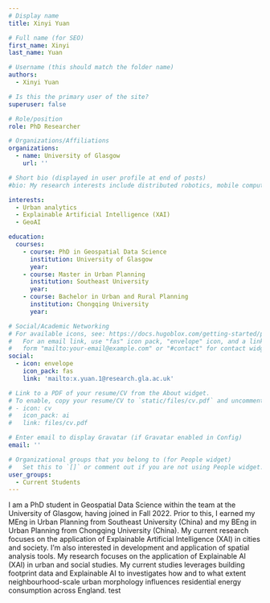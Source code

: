 ```yaml
---
# Display name
title: Xinyi Yuan

# Full name (for SEO)
first_name: Xinyi
last_name: Yuan

# Username (this should match the folder name)
authors:
  - Xinyi Yuan

# Is this the primary user of the site?
superuser: false

# Role/position
role: PhD Researcher

# Organizations/Affiliations
organizations:
  - name: University of Glasgow
    url: ''

# Short bio (displayed in user profile at end of posts)
#bio: My research interests include distributed robotics, mobile computing and programmable matter.

interests:
  - Urban analytics
  - Explainable Artificial Intelligence (XAI)
  - GeoAI

education:
  courses:
    - course: PhD in Geospatial Data Science
      institution: University of Glasgow
      year: 
    - course: Master in Urban Planning
      institution: Southeast University
      year: 
    - course: Bachelor in Urban and Rural Planning
      institution: Chongqing University
      year: 

# Social/Academic Networking
# For available icons, see: https://docs.hugoblox.com/getting-started/page-builder/#icons
#   For an email link, use "fas" icon pack, "envelope" icon, and a link in the
#   form "mailto:your-email@example.com" or "#contact" for contact widget.
social:
  - icon: envelope
    icon_pack: fas
    link: 'mailto:x.yuan.1@research.gla.ac.uk'

# Link to a PDF of your resume/CV from the About widget.
# To enable, copy your resume/CV to `static/files/cv.pdf` and uncomment the lines below.
# - icon: cv
#   icon_pack: ai
#   link: files/cv.pdf

# Enter email to display Gravatar (if Gravatar enabled in Config)
email: ''

# Organizational groups that you belong to (for People widget)
#   Set this to `[]` or comment out if you are not using People widget.
user_groups:
  - Current Students
---
```


I am a PhD student in Geospatial Data Science within the team at the University of Glasgow, having joined in Fall 2022. Prior to this, I earned my MEng in Urban Planning from Southeast University (China) and my BEng in Urban Planning from Chongqing University (China). My current research focuses on the application of Explainable Artificial Intelligence (XAI) in cities and society. I’m also interested in development and application of spatial analysis tools. My research focuses on the application of Explainable AI (XAI) in urban and social studies. My current studies leverages building footprint data and Explainable AI to investigates how and to what extent neighbourhood-scale urban morphology influences residential energy consumption across England.
test
